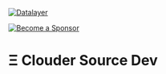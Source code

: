 [![Datalayer](https://assets.datalayer.tech/datalayer-25.svg)](https://datalayer.io)

[![Become a Sponsor](https://img.shields.io/static/v1?label=Become%20a%20Sponsor&message=%E2%9D%A4&logo=GitHub&style=flat&color=1ABC9C)](https://github.com/sponsors/datalayer)

# Ξ Clouder Source Dev
